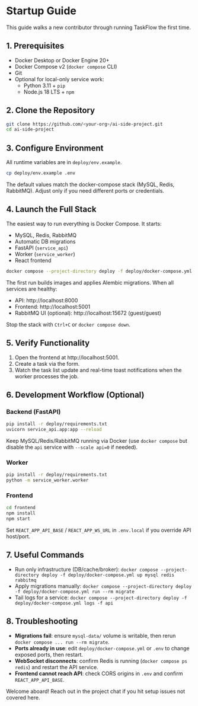 # Startup Guide

This guide walks a new contributor through running TaskFlow the first time.

## 1. Prerequisites
- Docker Desktop or Docker Engine 20+
- Docker Compose v2 (`docker compose` CLI)
- Git
- Optional for local-only service work:
  - Python 3.11 + `pip`
  - Node.js 18 LTS + `npm`

## 2. Clone the Repository
```bash
git clone https://github.com/<your-org>/ai-side-project.git
cd ai-side-project
```

## 3. Configure Environment
All runtime variables are in `deploy/env.example`.

```bash
cp deploy/env.example .env
```

The default values match the docker-compose stack (MySQL, Redis, RabbitMQ). Adjust only if you need different ports or credentials.

## 4. Launch the Full Stack
The easiest way to run everything is Docker Compose. It starts:
- MySQL, Redis, RabbitMQ
- Automatic DB migrations
- FastAPI (`service_api`)
- Worker (`service_worker`)
- React frontend

```bash
docker compose --project-directory deploy -f deploy/docker-compose.yml up --build
```

The first run builds images and applies Alembic migrations. When all services are healthy:
- API: http://localhost:8000
- Frontend: http://localhost:5001
- RabbitMQ UI (optional): http://localhost:15672 (guest/guest)

Stop the stack with `Ctrl+C` or `docker compose down`.

## 5. Verify Functionality
1. Open the frontend at http://localhost:5001.
2. Create a task via the form.
3. Watch the task list update and real-time toast notifications when the worker processes the job.

## 6. Development Workflow (Optional)

### Backend (FastAPI)
```bash
pip install -r deploy/requirements.txt
uvicorn service_api.app:app --reload
```
Keep MySQL/Redis/RabbitMQ running via Docker (use `docker compose` but disable the `api` service with `--scale api=0` if needed).

### Worker
```bash
pip install -r deploy/requirements.txt
python -m service_worker.worker
```

### Frontend
```bash
cd frontend
npm install
npm start
```
Set `REACT_APP_API_BASE` / `REACT_APP_WS_URL` in `.env.local` if you override API host/port.

## 7. Useful Commands
- Run only infrastructure (DB/cache/broker): `docker compose --project-directory deploy -f deploy/docker-compose.yml up mysql redis rabbitmq`
- Apply migrations manually: `docker compose --project-directory deploy -f deploy/docker-compose.yml run --rm migrate`
- Tail logs for a service: `docker compose --project-directory deploy -f deploy/docker-compose.yml logs -f api`

## 8. Troubleshooting
- **Migrations fail**: ensure `mysql-data/` volume is writable, then rerun `docker compose ... run --rm migrate`.
- **Ports already in use**: edit `deploy/docker-compose.yml` or `.env` to change exposed ports, then restart.
- **WebSocket disconnects**: confirm Redis is running (`docker compose ps redis`) and restart the API service.
- **Frontend cannot reach API**: check CORS origins in `.env` and confirm `REACT_APP_API_BASE`.

Welcome aboard! Reach out in the project chat if you hit setup issues not covered here.
